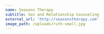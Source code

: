 ```yaml
---
name: Seasons Therapy
subtitle: Sex and Relationship Counseling
external_url: 'http://seasonstherapy.com'
image_path: /uploads/ruth-small.jpg
---
```



